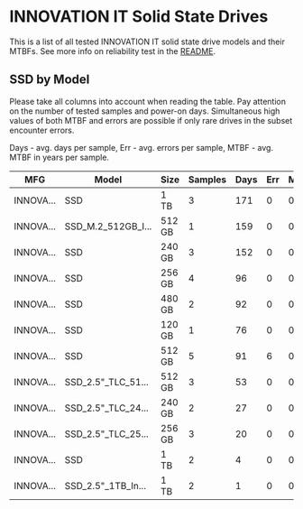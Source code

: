 INNOVATION IT Solid State Drives
================================

This is a list of all tested INNOVATION IT solid state drive models and their MTBFs. See
more info on reliability test in the [README](https://github.com/linuxhw/SMART).

SSD by Model
------------

Please take all columns into account when reading the table. Pay attention on the
number of tested samples and power-on days. Simultaneous high values of both MTBF
and errors are possible if only rare drives in the subset encounter errors.

Days - avg. days per sample,
Err  - avg. errors per sample,
MTBF - avg. MTBF in years per sample.

| MFG       | Model              | Size   | Samples | Days  | Err   | MTBF |
|-----------|--------------------|--------|---------|-------|-------|------|
| INNOVA... | SSD                | 1 TB   | 3       | 171   | 0     | 0.47   |
| INNOVA... | SSD_M.2_512GB_I... | 512 GB | 1       | 159   | 0     | 0.44   |
| INNOVA... | SSD                | 240 GB | 3       | 152   | 0     | 0.42   |
| INNOVA... | SSD                | 256 GB | 4       | 96    | 0     | 0.26   |
| INNOVA... | SSD                | 480 GB | 2       | 92    | 0     | 0.25   |
| INNOVA... | SSD                | 120 GB | 1       | 76    | 0     | 0.21   |
| INNOVA... | SSD                | 512 GB | 5       | 91    | 6     | 0.18   |
| INNOVA... | SSD_2.5"_TLC_51... | 512 GB | 3       | 53    | 0     | 0.15   |
| INNOVA... | SSD_2.5"_TLC_24... | 240 GB | 2       | 27    | 0     | 0.08   |
| INNOVA... | SSD_2.5"_TLC_25... | 256 GB | 3       | 20    | 0     | 0.06   |
| INNOVA... | SSD                | 1 TB   | 2       | 4     | 0     | 0.01   |
| INNOVA... | SSD_2.5"_1TB_In... | 1 TB   | 2       | 1     | 0     | 0.00   |
